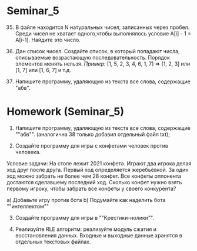 # Seminar_5
 35. В файле находится N натуральных чисел, записанных через пробел.
 Среди чисел не хватает одного,чтобы выполнялось условие A[i] - 1 = A[i-1].
 Найдите это число.

 36. Дан список чисел. Создайте список, в который попадают числа,
 описываемые возрастающую последовательность. Порядок элементов менять нельзя.
    *Пример:*
     [1, 5, 2, 3, 4, 6, 1, 7] => [1, 2, 3] или [1, 7] или [1, 6, 7] и т.д.

 38. Напишите программу, удаляющую из текста все слова, содержащие "абв".

 # Homework (Seminar_5)

 1. Напишите программу, удаляющую из текста все слова, содержащие ""абв"".
 (аналогична 38 только добавил отдельный файл txt);
 
 2. Создайте программу для игры с конфетами человек против человека.

 Условие задачи: На столе лежит 2021 конфета. Играют два игрока делая
 ход друг после друга.
 Первый ход определяется жеребьёвкой. За один ход можно забрать не более
 чем 28 конфет.
 Все конфеты оппонента достаются сделавшему последний ход.
 Сколько конфет нужно взять первому игроку, чтобы забрать все конфеты у
 своего конкурента?

 a) Добавьте игру против бота
 b) Подумайте как наделить бота ""интеллектом""

 3. Создайте программу для игры в ""Крестики-нолики"".

 4. Реализуйте RLE алгоритм: реализуйте модуль сжатия и восстановления данных.
 Входные и выходные данные хранятся в отдельных текстовых файлах.